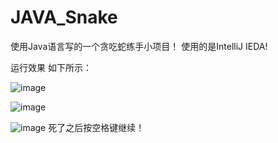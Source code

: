 # JAVA_Snake

使用Java语言写的一个贪吃蛇练手小项目！
使用的是IntelliJ IEDA!

运行效果 如下所示：

![image](https://user-images.githubusercontent.com/51984029/195801247-76ccc419-a80b-4cbe-8b8c-0f7e04d05a24.png)

![image](https://user-images.githubusercontent.com/51984029/195801326-def55e98-2140-4b10-88b5-9abeb88ce3af.png)

![image](https://user-images.githubusercontent.com/51984029/195801431-e47f979a-5df6-4b46-abee-f0efc91a0cf2.png)
死了之后按空格键继续！
